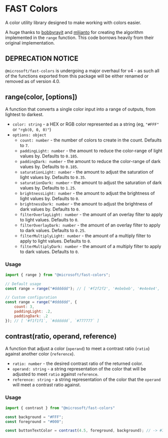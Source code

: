 # FAST Colors

A color utility library designed to make working with colors easier.

A huge thanks to [bobbyrayit](https://github.com/bobbyrayit) and [mlijanto](https://github.com/mlijanto) for creating the algorithm implemented in the `range` function.
This code borrows heavily from their original implementation.

## DEPRECATION NOTICE
`@microsoft/fast-colors` is undergoing a major overhaul for v4 - as such all of the functions exported from this package will be either renamed or removed as of version 4.0.

## range(color, [options])

A function that converts a single color input into a range of outputs, from lightest to darkest.

- `color: string` - a HEX or RGB color represented as a string (eg, `"#FFF"` or `"rgb(0, 0, 0)"`)
- `options: object`
  - `count: number` - the number of colors to create in the count. Defaults to `7`.
  - `paddingLight: number` - the amount to reduce the color-range of light values by. Defaults to `0.185`.
  - `paddingDark: number` - the amount to reduce the color-range of dark values by. Defaults to `0.185`.
  - `saturationLight: number` - the amount to adjust the saturation of light values by. Defaults to `0.35`.
  - `saturationDark: number` - the amount to adjust the saturation of dark values by. Defaults to `1.25`.
  - `brightnessLight: number` - the amount to adjust the brightness of light values by. Defaults to `0`.
  - `brightnessDark: number` - the amount to adjust the brightness of dark values by. Defaults to `0`.
  - `filterOverlayLight: number` - the amount of an overlay filter to apply to light values. Defaults to `0`.
  - `filterOverlayDark: number` - the amount of an overlay filter to apply to dark values. Defaults to `0.25`.
  - `filterMultiplyLight: number` - the amount of a multiply filter to apply to light values. Defaults to `0`.
  - `filterMultiplyDark: number` - the amount of a multiply filter to apply to dark values. Defaults to `0`.

### Usage

```js
import { range } from "@microsoft/fast-colors";

// Default usage
const range = range("#dddddd"); // [ '#f2f2f2', '#ebebeb', '#e4e4e4', '#dddddd', '#b6b6b6', '#8f8f8f', '#696969' ]

// Custom configuration
const range = range("#dddddd", {
    count: 3,
    paddingLight: .2,
    paddingDark: .2
}); // [ '#f1f1f1`, `#dddddd`, `#777777` ]
```

## contrast(ratio, operand, reference)

A function that adjust a color (`operand`) to meet a contrast ratio (`ratio`) against another color (`reference`).

- `ratio: number` - the desired contrast ratio of the returned color.
- `operand: string` - a string representation of the color that will be adjusted to meet `ratio` against `reference`.
- `reference: string` - a string representation of the color that the `operand` will meet a contrast ratio against.

### Usage

```js
import { contrast } from "@microsoft/fast-colors"

const background = "#FFF";
const foreground = "#000";

const buttonTextColor = contrast(4.5, foreground, background); // -> #767675 with a contrast ratio of 4.54
```
